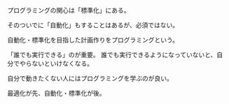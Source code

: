 プログラミングの関心は「標準化」にある。

そのついでに「自動化」もすることはあるが、必須ではない。

自動化・標準化を目指した計画作りをプログラミングという。

「誰でも実行できる」のが重要。
誰でも実行できるようになっていないと、自分でやらないといけなくなる。

自分で動きたくない人にはプログラミングを学ぶのが良い。

最適化が先、自動化・標準化が後。
